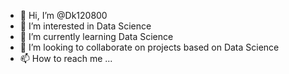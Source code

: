 - 👋 Hi, I’m @Dk120800
- 👀 I’m interested in Data Science
- 🌱 I’m currently learning Data Science
- 💞️ I’m looking to collaborate on projects based on Data Science
- 📫 How to reach me ...

<!---
Dk120800/Dk120800 is a ✨ special ✨ repository because its `README.md` (this file) appears on your GitHub profile.
You can click the Preview link to take a look at your changes.
--->
